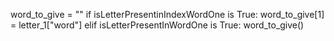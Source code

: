 word_to_give = ""
    if isLetterPresentinIndexWordOne is True:
        word_to_give[1] = letter_1["word"]
    elif isLetterPresentInWordOne is True:
        word_to_give()
